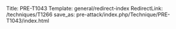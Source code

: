 Title: PRE-T1043
Template: general/redirect-index
RedirectLink: /techniques/T1266
save_as: pre-attack/index.php/Technique/PRE-T1043/index.html